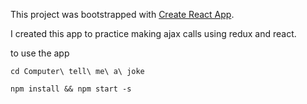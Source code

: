 This project was bootstrapped with [Create React App](https://github.com/facebookincubator/create-react-app).

I created this app to practice making ajax calls using redux and react. 

to use the app

```
cd Computer\ tell\ me\ a\ joke
```

```
npm install && npm start -s
```
